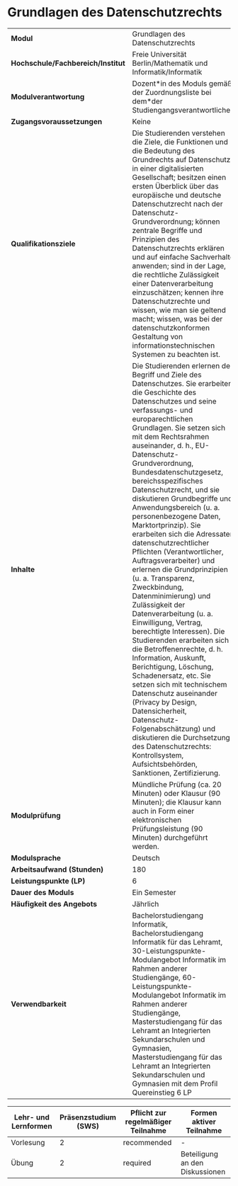# Grundlagen des Datenschutzrechts

| | |
|-|-|
|**Modul**                           | Grundlagen des Datenschutzrechts |
|**Hochschule/Fachbereich/Institut** | Freie Universität Berlin/Mathematik und Informatik/Informatik |
|**Modulverantwortung**              | Dozent\*in des Moduls gemäß der Zuordnungsliste bei dem\*der Studiengangsverantwortlichen |
|**Zugangsvoraussetzungen**          | Keine |
|**Qualifikationsziele**             | Die Studierenden verstehen die Ziele, die Funktionen und die Bedeutung des Grundrechts auf Datenschutz in einer digitalisierten Gesellschaft; besitzen einen ersten Überblick über das europäische und deutsche Datenschutzrecht nach der Datenschutz-Grundverordnung; können zentrale Begriffe und Prinzipien des Datenschutzrechts erklären und auf einfache Sachverhalte anwenden; sind in der Lage, die rechtliche Zulässigkeit einer Datenverarbeitung einzuschätzen; kennen ihre Datenschutzrechte und wissen, wie man sie geltend macht; wissen, was bei der datenschutzkonformen Gestaltung von informationstechnischen Systemen zu beachten ist. |
|**Inhalte**                         | Die Studierenden erlernen den Begriff und Ziele des Datenschutzes. Sie erarbeiten die Geschichte des Datenschutzes und seine verfassungs- und europarechtlichen Grundlagen. Sie setzen sich mit dem Rechtsrahmen auseinander, d. h., EU-Datenschutz-Grundverordnung, Bundesdatenschutzgesetz, bereichsspezifisches Datenschutzrecht, und sie diskutieren Grundbegriffe und Anwendungsbereich (u. a. personenbezogene Daten, Marktortprinzip). Sie erarbeiten sich die Adressaten datenschutzrechtlicher Pflichten (Verantwortlicher, Auftragsverarbeiter) und erlernen die Grundprinzipien (u. a. Transparenz, Zweckbindung, Datenminimierung) und Zulässigkeit der Datenverarbeitung (u. a. Einwilligung, Vertrag, berechtigte Interessen). Die Studierenden erarbeiten sich die Betroffenenrechte, d. h. Information, Auskunft, Berichtigung, Löschung, Schadenersatz, etc. Sie setzen sich mit technischem Datenschutz auseinander (Privacy by Design, Datensicherheit, Datenschutz-Folgenabschätzung) und diskutieren die Durchsetzung des Datenschutzrechts: Kontrollsystem, Aufsichtsbehörden, Sanktionen, Zertifizierung. |
|**Modulprüfung**                    | Mündliche Prüfung (ca. 20 Minuten) oder Klausur (90 Minuten); die Klausur kann auch in Form einer elektronischen Prüfungsleistung (90 Minuten) durchgeführt werden. |
|**Modulsprache**                    | Deutsch |
|**Arbeitsaufwand (Stunden)**        | 180|
|**Leistungspunkte (LP)**            | 6 |
|**Dauer des Moduls**                | Ein Semester |
|**Häufigkeit des Angebots**         | Jährlich |
|**Verwendbarkeit**                  | Bachelorstudiengang Informatik, Bachelorstudiengang Informatik für das Lehramt, 30-Leistungspunkte-Modulangebot Informatik im Rahmen anderer Studiengänge, 60-Leistungspunkte-Modulangebot Informatik im Rahmen anderer Studiengänge, Masterstudiengang für das Lehramt an Integrierten Sekundarschulen und Gymnasien, Masterstudiengang für das Lehramt an Integrierten Sekundarschulen und Gymnasien mit dem Profil Quereinstieg 6 LP |

| Lehr- und Lernformen | Präsenzstudium <br> (SWS) | Pflicht zur regelmäßiger Teilnahme | Formen aktiver Teilnahme |
| ---------------------|---------------------------|------------------------------------|------------------------- |
| Vorlesung | 2 | recommended | - |
| Übung | 2 | required | Beteiligung an den Diskussionen |
